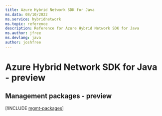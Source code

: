 ```yaml
---
title: Azure Hybrid Network SDK for Java
ms.data: 08/10/2022
ms.service: hybridnetwork
ms.topic: reference
description: Reference for Azure Hybrid Network SDK for Java
ms.author: jfree
ms.devlang: java
author: joshfree
---
```

# Azure Hybrid Network SDK for Java - preview

## Management packages - preview
[!INCLUDE [mgmt-packages](hybrid-network-mgmt-index.md)]
